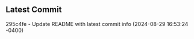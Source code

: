 
## Latest Commit
295c4fe - Update README with latest commit info (2024-08-29 16:53:24 -0400) <Yunxi-Zhou>

